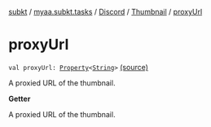 [subkt](../../../index.md) / [myaa.subkt.tasks](../../index.md) / [Discord](../index.md) / [Thumbnail](index.md) / [proxyUrl](./proxy-url.md)

# proxyUrl

`val proxyUrl: `[`Property`](https://docs.gradle.org/current/javadoc/org/gradle/api/provider/Property.html)`<`[`String`](https://kotlinlang.org/api/latest/jvm/stdlib/kotlin/-string/index.html)`>` [(source)](https://github.com/Myaamori/SubKt/blob/0.1.10/src/main/kotlin/myaa/subkt/tasks/discordtask.kt#L128)

A proxied URL of the thumbnail.

**Getter**

A proxied URL of the thumbnail.

